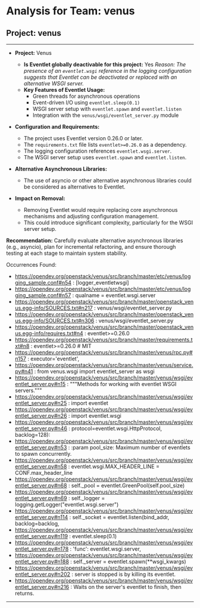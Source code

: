 # Analysis for Team: venus

## Project: venus
---

- **Project:** Venus
  - **Is Eventlet globally deactivable for this project:** Yes
    *Reason: The presence of an `eventlet.wsgi` reference in the logging configuration suggests that Eventlet can be deactivated or replaced with an alternative WSGI server.*
  - **Key Features of Eventlet Usage:**
    + Green threads for asynchronous operations
    + Event-driven I/O using `eventlet.sleep(0.1)`
    + WSGI server setup with `eventlet.spawn` and `eventlet.listen`
    + Integration with the `venus/wsgi/eventlet_server.py` module

- **Configuration and Requirements:**
  * The project uses Eventlet version 0.26.0 or later.
  * The `requirements.txt` file lists `eventlet>=0.26.0` as a dependency.
  * The logging configuration references `eventlet.wsgi.server`.
  * The WSGI server setup uses `eventlet.spawn` and `eventlet.listen`.

- **Alternative Asynchronous Libraries:**
  * The use of asyncio or other alternative asynchronous libraries could be considered as alternatives to Eventlet.

- **Impact on Removal:**
  * Removing Eventlet would require replacing core asynchronous mechanisms and adjusting configuration management.
  * This could introduce significant complexity, particularly for the WSGI server setup.

**Recommendation:** Carefully evaluate alternative asynchronous libraries (e.g., asyncio), plan for incremental refactoring, and ensure thorough testing at each stage to maintain system stability.

Occurrences Found:
- https://opendev.org/openstack/venus/src/branch/master/etc/venus/logging_sample.conf#n54 : [logger_eventletwsgi]
- https://opendev.org/openstack/venus/src/branch/master/etc/venus/logging_sample.conf#n57 : qualname = eventlet.wsgi.server
- https://opendev.org/openstack/venus/src/branch/master/openstack_venus.egg-info/SOURCES.txt#n217 : venus/wsgi/eventlet_server.py
- https://opendev.org/openstack/venus/src/branch/master/openstack_venus.egg-info/SOURCES.txt#n306 : venus/wsgi/eventlet_server.py
- https://opendev.org/openstack/venus/src/branch/master/openstack_venus.egg-info/requires.txt#n4 : eventlet>=0.26.0
- https://opendev.org/openstack/venus/src/branch/master/requirements.txt#n8 : eventlet>=0.26.0 # MIT
- https://opendev.org/openstack/venus/src/branch/master/venus/rpc.py#n157 : executor='eventlet',
- https://opendev.org/openstack/venus/src/branch/master/venus/service.py#n41 : from venus.wsgi import eventlet_server as wsgi
- https://opendev.org/openstack/venus/src/branch/master/venus/wsgi/eventlet_server.py#n15 : """Methods for working with eventlet WSGI servers."""
- https://opendev.org/openstack/venus/src/branch/master/venus/wsgi/eventlet_server.py#n25 : import eventlet
- https://opendev.org/openstack/venus/src/branch/master/venus/wsgi/eventlet_server.py#n26 : import eventlet.wsgi
- https://opendev.org/openstack/venus/src/branch/master/venus/wsgi/eventlet_server.py#n46 : protocol=eventlet.wsgi.HttpProtocol, backlog=128):
- https://opendev.org/openstack/venus/src/branch/master/venus/wsgi/eventlet_server.py#n53 : :param pool_size: Maximum number of eventlets to spawn concurrently.
- https://opendev.org/openstack/venus/src/branch/master/venus/wsgi/eventlet_server.py#n58 : eventlet.wsgi.MAX_HEADER_LINE = CONF.max_header_line
- https://opendev.org/openstack/venus/src/branch/master/venus/wsgi/eventlet_server.py#n68 : self._pool = eventlet.GreenPool(self.pool_size)
- https://opendev.org/openstack/venus/src/branch/master/venus/wsgi/eventlet_server.py#n69 : self._logger = logging.getLogger("eventlet.wsgi.server")
- https://opendev.org/openstack/venus/src/branch/master/venus/wsgi/eventlet_server.py#n114 : self._socket = eventlet.listen(bind_addr, backlog=backlog,
- https://opendev.org/openstack/venus/src/branch/master/venus/wsgi/eventlet_server.py#n119 : eventlet.sleep(0.1)
- https://opendev.org/openstack/venus/src/branch/master/venus/wsgi/eventlet_server.py#n178 : 'func': eventlet.wsgi.server,
- https://opendev.org/openstack/venus/src/branch/master/venus/wsgi/eventlet_server.py#n188 : self._server = eventlet.spawn(**wsgi_kwargs)
- https://opendev.org/openstack/venus/src/branch/master/venus/wsgi/eventlet_server.py#n202 : server is stopped is by killing its eventlet.
- https://opendev.org/openstack/venus/src/branch/master/venus/wsgi/eventlet_server.py#n216 : Waits on the server's eventlet to finish, then returns.

***
